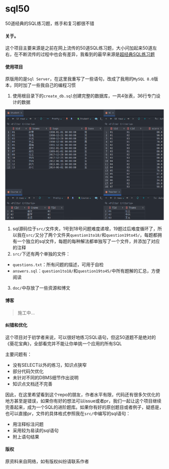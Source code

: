 # sql50
50道经典的SQL练习题，练手和复习都很不错

#### 关于。

这个项目主要来源是之前在网上流传的50道SQL练习题，大小问加起来50道左右，在不断流传的过程中也会有差异，我看到的最早来源是[超经典SQL练习题](https://blog.csdn.net/flycat296/article/details/63681089)

#### 使用项目

原版用的是```Sql Server```，在这里我重写了一些语句，改成了我用的```MySQL 8.0```版本，同时加了一些我自己的编程习惯

1. 使用根目录下的```create_db.sql```创建完整的数据库，一共4张表，36行专门设计的数据

![db_data](db_data.png)

1. sql源码位于```src/```文件夹，1号到18号问题难度递增，19题过后难度循环了，所以我在```src/```又分了两个文件夹```question1to18/```和```question19to45/```，每题都拥有一个独立的sql文件，每题的每种解法都单独写了一个文件，并添加了对应的注释
2. ```src/```下还有两个单独的文件：

- ```questions.txt```：所有问题的描述，可用于自检
- ```answers.sql```：```question1to18/```和```question19to45/```中所有题解的汇总，方便阅读

3. ```doc/```中存放了一些资源和博文
#### 博客

> 施工中...

#### 纠错和优化

这个项目对于初学者来说，可以很好地练习SQL语句，但这50道题不是绝对的《葵花宝典》，全部看完并不能让你单挑一个应用的所有SQL

主要问题有：

- 没有SELECT以外的练习，知识点狭窄
- 部分代码欠优化
- 未针对不同的DBMS细节作出说明
- 知识点文档还不完善

因此，在这里希望看到这个repo的朋友，作者水平有限，代码还有很多欠优化的地方甚至是错误，如果你有好的想法可以issue或者pr，我们一起让这个项目继续完善起来，成为一个SQL的进阶题库。如果你有好的原创题目或者例子，疑惑是，也可以直接pr，文件的具体格式参照我在```src/```中编写的sql语句：

- 用注释标注问题
- 采用较为易读的sql语句
- 附上语句结果

#### 版权

原资料来自网络，如有版权纠纷请联系作者
